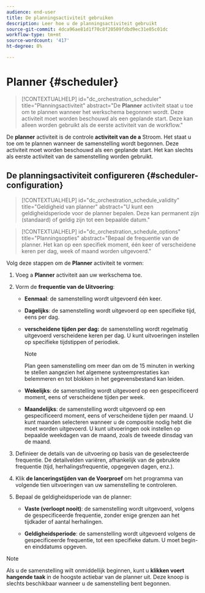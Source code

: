 ```yaml
---
audience: end-user
title: De planningsactiviteit gebruiken
description: Leer hoe u de planningsactiviteit gebruikt
source-git-commit: 4dca96ae81d1f70c8f20509fdbd9ec31e05c01dc
workflow-type: tm+mt
source-wordcount: '417'
ht-degree: 8%

---
```



# Planner {#scheduler}

>[!CONTEXTUALHELP]
>id="dc_orchestration_scheduler"
>title="Planningsactiviteit"
>abstract="De **Planner** activiteit staat u toe om te plannen wanneer het werkschema begonnen wordt. Deze activiteit moet worden beschouwd als een geplande start. Deze kan alleen worden gebruikt als de eerste activiteit van de workflow."

De **planner** activiteit is de controle **activiteit van de a** Stroom. Het staat u toe om te plannen wanneer de samenstelling wordt begonnen. Deze activiteit moet worden beschouwd als een geplande start. Het kan slechts als eerste activiteit van de samenstelling worden gebruikt.

## De planningsactiviteit configureren {#scheduler-configuration}

>[!CONTEXTUALHELP]
>id="dc_orchestration_schedule_validity"
>title="Geldigheid van planner"
>abstract="U kunt een geldigheidsperiode voor de planner bepalen. Deze kan permanent zijn (standaard) of geldig zijn tot een bepaalde datum."

>[!CONTEXTUALHELP]
>id="dc_orchestration_schedule_options"
>title="Planningsopties"
>abstract="Bepaal de frequentie van de planner. Het kan op een specifiek moment, één keer of verscheidene keren per dag, week of maand worden uitgevoerd."

Volg deze stappen om de **Planner** activiteit te vormen:

1. Voeg a **Planner** activiteit aan uw werkschema toe.

1. Vorm de **frequentie van de Uitvoering**:

   * **Eenmaal**: de samenstelling wordt uitgevoerd één keer.

   * **Dagelijks**: de samenstelling wordt uitgevoerd op een specifieke tijd, eens per dag.

   * **verscheidene tijden per dag:** de samenstelling wordt regelmatig uitgevoerd verscheidene keren per dag. U kunt uitvoeringen instellen op specifieke tijdstippen of periodiek.

     >[!NOTE]
     >
     >Plan geen samenstelling om meer dan om de 15 minuten in werking te stellen aangezien het algemene systeemprestaties kan belemmeren en tot blokken in het gegevensbestand kan leiden.

   * **Wekelijks**: de samenstelling wordt uitgevoerd op een gespecificeerd moment, eens of verscheidene tijden per week.

   * **Maandelijks**: de samenstelling wordt uitgevoerd op een gespecificeerd moment, eens of verscheidene tijden per maand. U kunt maanden selecteren wanneer u de compositie nodig hebt die moet worden uitgevoerd. U kunt uitvoeringen ook instellen op bepaalde weekdagen van de maand, zoals de tweede dinsdag van de maand.

1. Definieer de details van de uitvoering op basis van de geselecteerde frequentie. De detailvelden variëren, afhankelijk van de gebruikte frequentie (tijd, herhalingsfrequentie, opgegeven dagen, enz.).

1. Klik **de lanceringstijden van de Voorproef** om het programma van volgende tien uitvoeringen van uw samenstelling te controleren.

1. Bepaal de geldigheidsperiode van de planner:

   * **Vaste (verloopt nooit)**: de samenstelling wordt uitgevoerd, volgens de gespecificeerde frequentie, zonder enige grenzen aan het tijdkader of aantal herhalingen.

   * **Geldigheidsperiode**: de samenstelling wordt uitgevoerd volgens de gespecificeerde frequentie, tot een specifieke datum. U moet begin- en einddatums opgeven.

>[!NOTE]
>
>Als u de samenstelling wilt onmiddellijk beginnen, kunt u **klikken voert hangende taak** in de hoogste actiebar van de planner uit. Deze knoop is slechts beschikbaar wanneer u de samenstelling bent begonnen.

<!--## Example{#scheduler-example}

In the following example, the activity is configured so that the composition runs several times a day at 9 and 12 AM, every day of the week from October 1st, 2023 to January 1st, 2024.-->

